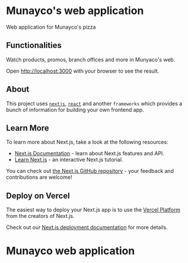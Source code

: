 # Munayco's web application
Web application for Munayco's pizza
## Functionalities
Watch products, promos, branch offices and more in Munyaco's web.

Open [http://localhost:3000](http://localhost:3000) with your browser to see the result.

## About

This project uses [`nextjs`](https://nextjs.org/docs), [`react`](https://react.dev/) and another `frameworks` which provides a bunch of information for building your own frontend app.

## Learn More

To learn more about Next.js, take a look at the following resources:

- [Next.js Documentation](https://nextjs.org/docs) - learn about Next.js features and API.
- [Learn Next.js](https://nextjs.org/learn) - an interactive Next.js tutorial.

You can check out [the Next.js GitHub repository](https://github.com/vercel/next.js/) - your feedback and contributions are welcome!

## Deploy on Vercel

The easiest way to deploy your Next.js app is to use the [Vercel Platform](https://vercel.com/new?utm_medium=default-template&filter=next.js&utm_source=create-next-app&utm_campaign=create-next-app-readme) from the creators of Next.js.

Check out our [Next.js deployment documentation](https://nextjs.org/docs/deployment) for more details.
# Munayco web application
